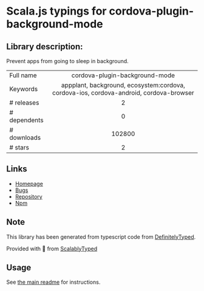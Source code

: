 
# Scala.js typings for cordova-plugin-background-mode


## Library description:
Prevent apps from going to sleep in background.

|                    |                 |
| ------------------ | :-------------: |
| Full name          | cordova-plugin-background-mode |
| Keywords           | appplant, background, ecosystem:cordova, cordova-ios, cordova-android, cordova-browser |
| # releases         | 2 |
| # dependents       | 0 |
| # downloads        | 102800 |
| # stars            | 2 |

## Links
- [Homepage](https://github.com/katzer/cordova-plugin-background-mode#readme)
- [Bugs](https://github.com/katzer/cordova-plugin-background-mode/issues)
- [Repository](https://github.com/katzer/cordova-plugin-background-mode)
- [Npm](https://www.npmjs.com/package/cordova-plugin-background-mode)
    


## Note
This library has been generated from typescript code from [DefinitelyTyped](https://definitelytyped.org).

Provided with :purple_heart: from [ScalablyTyped](https://github.com/oyvindberg/ScalablyTyped)

## Usage
See [the main readme](../../readme.md) for instructions.


